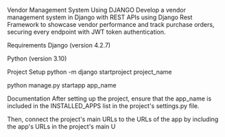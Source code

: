 Vendor Management System Using DJANGO
Develop a vendor management system in Django with REST APIs using Django Rest Framework to showcase vendor performance and track purchase orders, securing every endpoint with JWT token authentication.

Requirements
Django (version 4.2.7)

Python (version 3.10)

Project Setup
python -m django startproject project_name

python manage.py startapp app_name

Documentation
After setting up the project, ensure that the app_name is included in the INSTALLED_APPS list in the project's settings.py file.

Then, connect the project's main URLs to the URLs of the app by including the app's URLs in the project's main U
